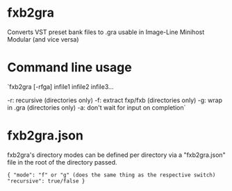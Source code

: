 # fxb2gra
Converts VST preset bank files to .gra usable in Image-Line Minihost Modular (and vice versa)

# Command line usage
`fxb2gra [-rfga] infile1 infile2 infile3...

-r: recursive (directories only)
-f: extract fxp/fxb (directories only)
-g: wrap in .gra (directories only)
-a: don't wait for input on completion`

# fxb2gra.json
fxb2gra's directory modes can be defined per directory via a "fxb2gra.json" file in the root of the directory passed.

`{
   "mode": "f" or "g" (does the same thing as the respective switch)
   "recursive": true/false
}`

